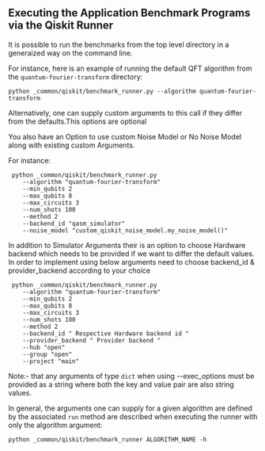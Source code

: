 
## Executing the Application Benchmark Programs via the Qiskit Runner

It is possible to run the benchmarks from the top level directory in a generaized way on the command line.

For instance, here is an example of running the default QFT algorithm from the
`quantum-fourier-transform` directory:

```
python _common/qiskit/benchmark_runner.py --algorithm quantum-fourier-transform
```

Alternatively, one can supply custom arguments to this call if they differ from
the defaults.This options are optional 

You also have an Option to use custom Noise Model or No Noise Model along with existing custom Arguments.

 For instance:

```
 python _common/qiskit/benchmark_runner.py 
    --algorithm "quantum-fourier-transform"
    --min_qubits 2 
    --max_qubits 8 
    --max_circuits 3 
    --num_shots 100 
    --method 2 
    --backend_id "qasm_simulator"  
    --noise_model "custom_qiskit_noise_model.my_noise_model()"
```

In addition to Simulator Arguments their is an option to choose Hardware backend which needs to be provided if we want to differ the default values. In order to implement using below arguments need to choose backend_id & provider_backend according to your choice

```
 python _common/qiskit/benchmark_runner.py 
    --algorithm "quantum-fourier-transform"
    --min_qubits 2 
    --max_qubits 8 
    --max_circuits 3 
    --num_shots 100 
    --method 2 
    --backend_id " Respective Hardware backend id "
    --provider_backend " Provider backend " 
    --hub "open" 
    --group "open" 
    --project "main" 
```


Note:- that any arguments of type `dict` when using --exec_options must be provided as a string where both
the key and value pair are also string values.

In general, the arguments one can supply for a given algorithm are defined by
the associated `run` method are described when executing the runner with only the algorithm argument:

```
python _common/qiskit/benchmark_runner ALGORITHM_NAME -h
```


